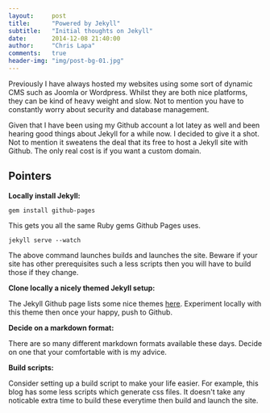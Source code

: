 ```yaml
---
layout:     post
title:      "Powered by Jekyll"
subtitle:   "Initial thoughts on Jekyll"
date:       2014-12-08 21:40:00
author:     "Chris Lapa"
comments:   true
header-img: "img/post-bg-01.jpg"
---
```


Previously I have always hosted my websites using some sort of dynamic CMS such as Joomla or Wordpress. Whilst they are both nice platforms, they
can be kind of heavy weight and slow. Not to mention you have to constantly worry about security and database management.

Given that I have been using my Github account a lot latey as well and been hearing good things about Jekyll for a while now. I decided to give
it a shot. Not to mention it sweatens the deal that its free to host a Jekyll site with Github. The only real cost is if you want a custom domain.

Pointers
--------

**Locally install Jekyll:**

    gem install github-pages

This gets you all the same Ruby gems Github Pages uses.

    jekyll serve --watch

The above command launches builds and launches the site. Beware if your site has other prerequisites such a less scripts then you will have to build
those if they change.

**Clone locally a nicely themed Jekyll setup:** 

The Jekyll Github page lists some nice themes [here](https://github.com/jekyll/jekyll/wiki/Themes). Experiment locally with this theme then once your happy, push to Github.

**Decide on a markdown format:**

There are so many different markdown formats available these days. Decide on one that your comfortable with is my advice.

**Build scripts:**

Consider setting up a build script to make your life easier. For example, this blog has some less scripts which generate css files. It doesn't take any noticable extra time to
build these everytime then build and launch the site.
